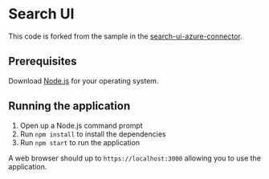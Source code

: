 # Search UI

This code is forked from the sample in the [search-ui-azure-connector](https://github.com/iMicknl/search-ui-azure-connector/tree/master/sample).

## Prerequisites

Download [Node.js](https://nodejs.org/en/download/) for your operating system.

## Running the application

1. Open up a Node.js command prompt
2. Run `npm install` to install the dependencies
3. Run `npm start` to run the application

A web browser should up to `https://localhost:3000` allowing you to use the application.
